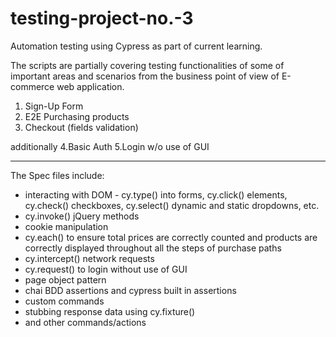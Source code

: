 # testing-project-no.-3

Automation testing using Cypress as part of current learning.

The scripts are partially covering testing functionalities of some of important areas and scenarios from the business point of view of E-commerce web application.

1. Sign-Up Form 
2. E2E Purchasing products
3. Checkout (fields validation)

additionally
4.Basic Auth
5.Login w/o use of GUI

-------------------------------------
The Spec files include: 
* interacting with DOM - cy.type() into forms, cy.click() elements, cy.check() checkboxes, cy.select() dynamic and static dropdowns, etc.
* cy.invoke() jQuery methods 
* cookie manipulation
* cy.each() to ensure total prices are correctly counted and products are correctly displayed throughout all the steps of purchase paths
* cy.intercept() network requests 
* cy.request() to login without use of GUI
* page object pattern
* chai BDD assertions and cypress built in assertions
* custom commands
* stubbing response data using cy.fixture()
* and other commands/actions
